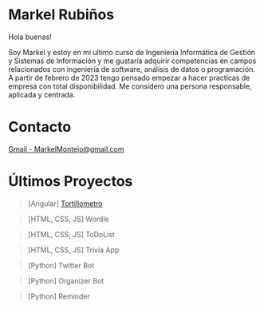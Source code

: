 # Markel Rubiños
Hola buenas!

Soy Markel y estoy en mi ultimo curso de Ingeniería Informática de Gestión y Sistemas de Información y me gustaría adquirir competencias en campos relacionados con ingeniería de software, análisis de datos o programación. A partir de febrero de 2023 tengo pensado empezar a hacer practicas de empresa con total disponibilidad. Me considero una persona responsable, aplicada y centrada. 
# Contacto

[Gmail - MarkelMontejo@gmail.com](mailto:markelmontejo@gmail.com)

# Últimos Proyectos
> [Angular] [Tortillometro](tortillometro.com)

> [HTML, CSS, JS] Wordle 

> [HTML, CSS, JS] ToDoList

> [HTML, CSS, JS] Trivia App

> [Python] Twitter Bot

> [Python] Organizer Bot

> [Python] Reminder



